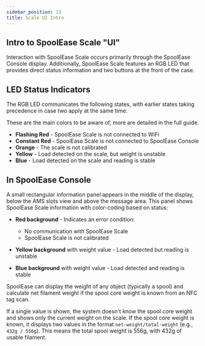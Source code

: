 ```yaml
---
sidebar_position: 13
title: Scale UI Intro
---
```


## Intro to SpoolEase Scale "UI"

Interaction with SpoolEase Scale occurs primarily through the SpoolEase Console display. 
Additionally, SpoolEase Scale features an RGB LED that provides direct status information and two buttons at the front of the case.

## LED Status Indicators

The RGB LED communicates the following states, with earlier states taking precedence in case two apply at the same time:

These are the main colors to be aware of, more are detailed in the full guide.
- **Flashing Red** - SpoolEase Scale is not connected to WiFi
- **Constant Red** - SpoolEase Scale is not connected to SpoolEase Console
- **Orange** - The scale is not calibrated
- **Yellow** - Load detected on the scale, but weight is unstable
- **Blue** - Load detected on the scale and reading is stable

## In SpoolEase Console
A small rectangular information panel appears in the middle of the display, below the AMS slots view and above the message area. This panel shows SpoolEase Scale information with color-coding based on status:

- **Red background** - Indicates an error condition:
  - No communication with SpoolEase Scale
  - SpoolEase Scale is not calibrated

- **Yellow background** with weight value - Load detected but reading is unstable
- **Blue background** with weight value - Load detected and reading is stable

SpoolEase can display the weight of any object (typically a spool) and calculate net filament weight if the spool core weight is known from an NFC tag scan.

If a single value is shown, the system doesn't know the spool core weight and shows only the current weight on the scale.
If the spool core weight is known, it displays two values in the format `net-weight/total-weight` (e.g., `432g / 556g`). This means the total spool weight is 556g, with 432g of usable filament.
